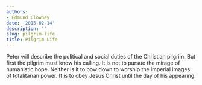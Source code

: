 ```yaml
---
authors:
- Edmund Clowney
date: '2015-02-14'
description: ''
slug: pilgrim-life
title: Pilgrim Life
---
```

Peter will describe the political and social duties of the Christian pilgrim. But first the pilgrim must know his calling. It is not to pursue the mirage of humanistic hope. Neither is it to bow down to worship the imperial images of totalitarian power. It is to obey Jesus Christ until the day of his appearing.



